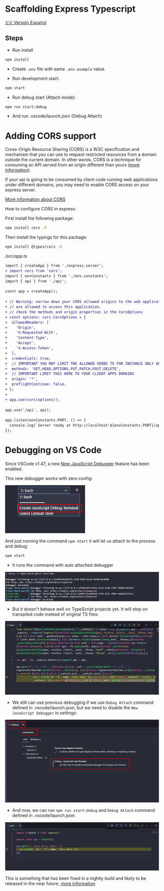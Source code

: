 # Scaffolding Express Typescript

[🇪🇸 Versión Español](./README_es.md)

## Steps

- Run install

```bash
npm install
```

- Create `.env` file with same `.env.example` value.

- Run development start:

```bash
npm start
```

- Run debug start (Attach mode):

```bash
npm run start:debug
```

- And run .vscode/launch.json (Debug Attach)

# Adding CORS support

Cross-Origin Resource Sharing (CORS) is a W3C specification and mechanism that you can use to request restricted resources from a domain outside the current domain. In other words, CORS is a technique for consuming an API served from an origin different than yours ([more information](https://www.freecodecamp.org/news/the-terrible-performance-cost-of-cors-api-on-the-single-page-application-spa-6fcf71e50147/)).

If your api is going to be consumed by client code running web applications under different domains, you may need to enable
CORS access on your express server.

[More information about CORS](https://developer.mozilla.org/en-US/docs/Web/HTTP/CORS)

How to configure CORS in express:

First install the following package:

```bash
npm install cors -P
```

Then install the typings for this package:

```bash
npm install @types/cors -D
```

_/src/app.ts_

```diff
import { createApp } from './express.server';
+ import cors from 'cors';
import { envConstants } from './env.constants';
import { api } from './api';

const app = createApp();

+ // Warning: narrow down your CORS allowed origins to the web application domains that
+ // are allowed to access this application.
+ // check the methods and origin properties in the CorsOptions
+ const options: cors.CorsOptions = {
+  allowedHeaders: [
+    'Origin',
+    'X-Requested-With',
+    'Content-Type',
+    'Accept',
+    'X-Access-Token',
+  ],
+  credentials: true,
+  // IMPORTANT YOU MAY LIMIT THE ALLOWED VERBS TO FOR INSTANCE ONLY GET
+  methods: 'GET,HEAD,OPTIONS,PUT,PATCH,POST,DELETE',
+  // IMPORTANT LIMIT THIS HERE TO YOUR CLIENT APPS DOMAINS
+  origin: '*',
+  preflightContinue: false,
+ };
+
+ app.use(cors(options));

app.use('/api', api);

app.listen(envConstants.PORT, () => {
  console.log(`Server ready at http://localhost:${envConstants.PORT}/api`);
});
```


# Debugging on VS Code

Since VSCode v1.47, a new [New JavaScript Debugger](https://code.visualstudio.com/updates/v1_47#_debugging) feature has been enabled.

This new debugger works with zero config:

![create-js-debug-terminal](./readme-resources/00-create-js-debug-terminal.png)

And just running the command `npm start` it will let us attach to the process and debug:

```bash
npm start
```

- It runs the command with auto attached debugger

![running-debugger](./readme-resources/01-running-debugger.png)

- But it doesn't behave well on TypeScript projects yet. It will stop on transpiled code instead of original TS files:

![stop-on-transpiled-code](./readme-resources/02-stop-on-transpiled-code.png)

- We still can use previous debugging if we use `Debug Attach` command defined in .vscode/launch.json, but we need to disable the `New JavaScript Debugger` in settings:

![disabled-new-js-debugger](./readme-resources/03-disabled-new-js-debugger.png)

- And now, we can run `npm run start:debug` and `Debug Attach` command defined in .vscode/launch.json:

![stop-on-original-code](./readme-resources/04-stop-on-original-code.png)

This is something that has been fixed in a nightly build and likely to be released in the near future, [more information](https://github.com/microsoft/vscode/issues/103048)

